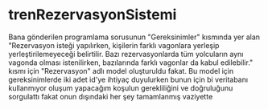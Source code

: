 # trenRezervasyonSistemi
Bana gönderilen programlama sorusunun "Gereksinimler" kısmında yer alan "Rezervasyon isteği yapılırken, kişilerin farklı vagonlara yerleşip yerleştirilemeyeceği
belirtilir. Bazı rezervasyonlarda tüm yolcuların aynı vagonda olması istenilirken, bazılarında farklı vagonlar da kabul edilebilir." kısmı için
"Rezervasyon" adlı model oluşturuldu fakat. Bu model için gereksinimlerde iki adet id'ye ihtiyaç duyulurken bunun için bi veritabanı kullanmıyor oluşum yapacağım
koşulun gerekliliğini ve doğruluğunu sorgulattı fakat onun dışındaki her şey tamamlanmış vaziyette

